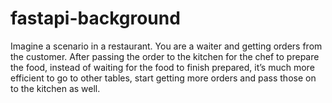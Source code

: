 # fastapi-background
Imagine a scenario in a restaurant. You are a waiter and getting orders from the customer. After passing the order to the kitchen for the chef to prepare the food, instead of waiting for the food to finish prepared, it’s much more efficient to go to other tables, start getting more orders and pass those on to the kitchen as well.
